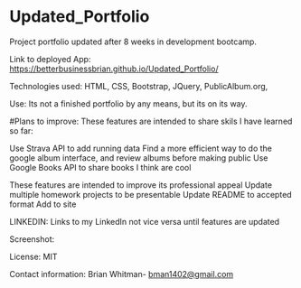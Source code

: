 # Updated_Portfolio
Project portfolio updated after 8 weeks in development bootcamp.


Link to deployed App:  https://betterbusinessbrian.github.io/Updated_Portfolio/

Technologies used: HTML, CSS, Bootstrap, JQuery, PublicAlbum.org, 

Use: Its not a finished portfolio by any means, but its on its way.
 
#Plans to improve: 
These features are intended to share skils I have learned so far:

Use Strava API to add running data
Find a more efficient way to do the google album interface, and review albums before making public
Use Google Books API to share books I think are cool

These features are intended to improve its professional appeal
Update multiple homework projects to be presentable
Update README to accepted format
Add to site

LINKEDIN: Links to my LinkedIn not vice versa until features are updated


Screenshot:

License: MIT

Contact information: Brian Whitman- bman1402@gmail.com
